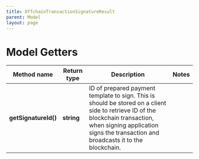 ```yaml
---
title: OffchainTransactionSignatureResult
parent: Model
layout: page
---
```


# Model Getters

Method name | Return type | Description | Notes
------------ | ------------- | ------------- | -------------
**getSignatureId()** | **string** | ID of prepared payment template to sign. This is should be stored on a client side to retrieve ID of the blockchain transaction, when signing application signs the transaction and broadcasts it to the blockchain. |

